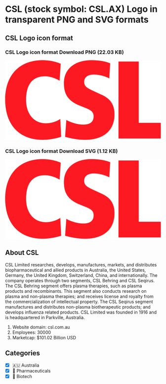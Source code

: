 # CSL (stock symbol: CSL.AX) Logo in transparent PNG and SVG formats

## CSL Logo icon format

### CSL Logo icon format Download PNG (22.03 KB)

![CSL Logo icon format Download PNG (22.03 KB)](/img/orig/CSL.AX-4bd79cf1.png)

### CSL Logo icon format Download SVG (1.12 KB)

![CSL Logo icon format Download SVG (1.12 KB)](/img/orig/CSL.AX-a8061efa.svg)

## About CSL

CSL Limited researches, develops, manufactures, markets, and distributes biopharmaceutical and allied products in Australia, the United States, Germany, the United Kingdom, Switzerland, China, and internationally. The company operates through two segments, CSL Behring and CSL Seqirus. The CSL Behring segment offers plasma therapies, such as plasma products and recombinants. This segment also conducts research on plasma and non-plasma therapies; and receives license and royalty from the commercialization of intellectual property. The CSL Seqirus segment manufactures and distributes non-plasma biotherapeutic products; and develops influenza related products. CSL Limited was founded in 1916 and is headquartered in Parkville, Australia.

1. Website domain: csl.com.au
2. Employees: 30000
3. Marketcap: $101.02 Billion USD


## Categories
- [x] 🇦🇺 Australia
- [x] 💊 Pharmaceuticals
- [x] 🧬 Biotech
